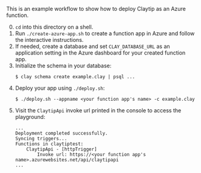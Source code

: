 This is an example workflow to show how to deploy Claytip as an Azure function.

0. `cd` into this directory on a shell.
1. Run `./create-azure-app.sh` to create a function app in Azure and follow the
   interactive instructions.
2. If needed, create a database and set `CLAY_DATABASE_URL` as an application
   setting in the Azure dashboard for your created function app.
3. Initialize the schema in your database:
   ```
   $ clay schema create example.clay | psql ...
   ```
4. Deploy your app using `./deploy.sh`:
   ```
   $ ./deploy.sh --appname <your function app's name> -c example.clay
   ```
5. Visit the `ClaytipApi` invoke url printed in the console to access the playground:
   ```
   ...
   Deployment completed successfully.
   Syncing triggers...
   Functions in claytiptest:
       ClaytipApi - [httpTrigger]
           Invoke url: https://<your function app's name>.azurewebsites.net/api/claytipapi
   ...
   ```